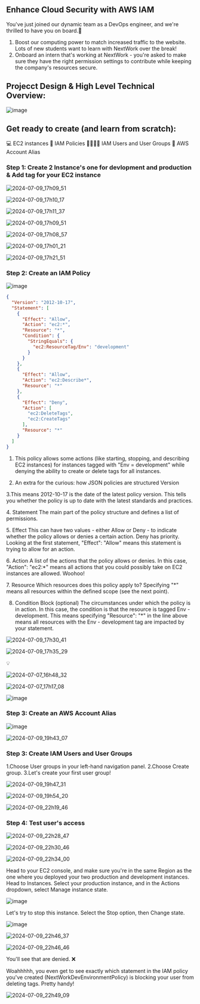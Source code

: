 ## Enhance Cloud Security with AWS IAM


You've just joined our dynamic team as a DevOps engineer, and we're thrilled to have you on board.👋

1. Boost our computing power to match increased traffic to the website. Lots of new students want to learn with NextWork over the break!
2. Onboard an intern that's working at NextWork - you're asked to make sure they have the right permission settings to contribute while keeping the company's resources secure.



##  Projecct Design & High Level Technical Overview:


![image](https://github.com/MdShafiurRahman0/enhance-cloud-security-with-aws-iam/assets/113176437/6674d174-fa42-454c-a921-9f48f49cb1d5)


## Get ready to create (and learn from scratch):

💻 EC2 instances
📏 IAM Policies
👩‍👩‍👧‍👧 IAM Users and User Groups
🔖 AWS Account Alias


### Step 1: Create 2 Instance's  one for devlopment and production & Add  tag for your EC2 instance


![2024-07-09_17h09_51](https://github.com/MdShafiurRahman0/enhance-cloud-security-with-aws-iam/assets/113176437/ff1f992d-f7c1-4cce-9dbd-2c2e9e598f7d)


![2024-07-09_17h10_17](https://github.com/MdShafiurRahman0/enhance-cloud-security-with-aws-iam/assets/113176437/4023b72a-e916-4ec2-9fc4-0e07b721a4de)


![2024-07-09_17h11_37](https://github.com/MdShafiurRahman0/enhance-cloud-security-with-aws-iam/assets/113176437/3717a006-1450-41b1-832d-215d4a70d4bb)

![2024-07-09_17h09_51](https://github.com/MdShafiurRahman0/enhance-cloud-security-with-aws-iam/assets/113176437/299e9b0a-3fa4-49b9-b89b-ffdfcb60b726)


![2024-07-09_17h08_57](https://github.com/MdShafiurRahman0/enhance-cloud-security-with-aws-iam/assets/113176437/e0b45ec0-ebca-408c-9d87-252b351981db)


![2024-07-09_17h01_21](https://github.com/MdShafiurRahman0/enhance-cloud-security-with-aws-iam/assets/113176437/9768d9c3-cc33-4dfe-ac94-b58595d8d381)





![2024-07-09_17h21_51](https://github.com/MdShafiurRahman0/enhance-cloud-security-with-aws-iam/assets/113176437/08f895ee-60bb-48b6-8ed1-c7898b863896)





### Step 2: Create an IAM Policy

![image](https://github.com/MdShafiurRahman0/enhance-cloud-security-with-aws-iam/assets/113176437/5080daa4-b937-496c-9620-5882b4749922)


```json
{    
  "Version": "2012-10-17",    
  "Statement": [        
    {            
      "Effect": "Allow",            
      "Action": "ec2:*",            
      "Resource": "*",            
      "Condition": {                
        "StringEquals": {                    
          "ec2:ResourceTag/Env": "development"                
        }            
      }        
    },        
    {            
      "Effect": "Allow",            
      "Action": "ec2:Describe*",            
      "Resource": "*"        
    },        
    {            
      "Effect": "Deny",            
      "Action": [                
        "ec2:DeleteTags",                
        "ec2:CreateTags"            
      ],            
      "Resource": "*"        
    }    
  ] 
}
```




1. This policy allows some actions (like starting, stopping, and describing EC2 instances) for instances tagged with "Env = development" while denying the ability to create or delete tags for all instances.

2. An extra for the curious: how JSON policies are structured Version

3‍.This means 2012-10-17 is the date of the latest policy version. This tells you whether the policy is up to date with the latest standards and practices.

4‍. Statement
‍The main part of the policy structure and defines a list of permissions.

5‍. Effect
‍This can have two values - either Allow or Deny - to indicate whether the policy allows or denies a certain action. Deny has priority. Looking at the first statement, "Effect": "Allow" means this statement is trying to allow for an action.

6‍. Action
‍A list of the actions that the policy allows or denies. In this case, "Action": "ec2:*" means all actions that you could possibly take on EC2 instances are allowed. Woohoo!

7‍. Resource
‍Which resources does this policy apply to? Specifying "*" means all resources within the defined scope (see the next point).

8. Condition Block (optional)
‍The circumstances under which the policy is in action. In this case, the condition is that the resource is tagged Env - development. This means specifying "Resource": "*" in the line above means all resources with the Env - development tag are impacted by your statement.



![2024-07-09_17h30_41](https://github.com/MdShafiurRahman0/enhance-cloud-security-with-aws-iam/assets/113176437/c5d79ec3-8f6d-47dc-9ac7-8500d457d0c1)




![2024-07-09_17h35_29](https://github.com/MdShafiurRahman0/enhance-cloud-security-with-aws-iam/assets/113176437/649783c1-0af3-4595-b77a-e03d0e7da32a)






💡

![2024-07-07_16h48_32](https://github.com/MdShafiurRahman0/host-a-website-on-aws-S3/assets/113176437/5dab4e3f-911f-45bb-ab40-eff51f4f5d89)

![2024-07-07_17h17_08](https://github.com/MdShafiurRahman0/host-a-website-on-aws-S3/assets/113176437/181ed07d-5754-40b3-aba1-298248af72d6)

![image](https://github.com/MdShafiurRahman0/host-a-website-on-aws-S3/assets/113176437/2da1daf8-a084-4183-838f-c141e9109826)





### Step 3: Create an AWS Account Alias


![image](https://github.com/MdShafiurRahman0/enhance-cloud-security-with-aws-iam/assets/113176437/ba7648f2-fb91-402d-a975-7e76e52a4b4a)



![2024-07-09_19h43_07](https://github.com/MdShafiurRahman0/enhance-cloud-security-with-aws-iam/assets/113176437/8f9293cc-f4e1-40f6-ab57-41467313c7b4)





### Step 3: Create IAM Users and User Groups

1.Choose User groups in your left-hand navigation panel.
2.Choose Create group.
3.Let's create your first user group!

![2024-07-09_19h47_31](https://github.com/MdShafiurRahman0/enhance-cloud-security-with-aws-iam/assets/113176437/f70a8f43-0252-419a-b4eb-e2397932c549)

![2024-07-09_19h54_20](https://github.com/MdShafiurRahman0/enhance-cloud-security-with-aws-iam/assets/113176437/6a0d6d11-1f98-4f4e-8730-5929a46daace)


![2024-07-09_22h19_46](https://github.com/MdShafiurRahman0/enhance-cloud-security-with-aws-iam/assets/113176437/dbfa4e4f-4ed8-4e57-8160-dc015d51376f)









### Step 4: Test  user's access


![2024-07-09_22h28_47](https://github.com/MdShafiurRahman0/enhance-cloud-security-with-aws-iam/assets/113176437/9b5293b4-7760-43d9-a9d9-231b9c28f4b5)


![2024-07-09_22h30_46](https://github.com/MdShafiurRahman0/enhance-cloud-security-with-aws-iam/assets/113176437/862f563a-b703-4424-b561-7a10150d6514)


![2024-07-09_22h34_00](https://github.com/MdShafiurRahman0/enhance-cloud-security-with-aws-iam/assets/113176437/cb73892b-be39-403b-a799-17a2c9048e6f)



Head to your EC2 console, and make sure you're in the same Region as the one where you deployed your two production and development instances.
Head to Instances.
Select your production instance, and in the Actions dropdown, select Manage instance state.



![image](https://github.com/MdShafiurRahman0/enhance-cloud-security-with-aws-iam/assets/113176437/5529a07f-2909-47ce-8608-44f301a55b5a)


Let's try to stop this instance. Select the Stop option, then Change state.


![image](https://github.com/MdShafiurRahman0/enhance-cloud-security-with-aws-iam/assets/113176437/641accf9-fda7-47d9-a7ae-1b8c6adb1727)



![2024-07-09_22h46_37](https://github.com/MdShafiurRahman0/enhance-cloud-security-with-aws-iam/assets/113176437/5657e334-2955-4243-9df7-6265b52faae7)


![2024-07-09_22h46_46](https://github.com/MdShafiurRahman0/enhance-cloud-security-with-aws-iam/assets/113176437/812f6375-407a-4cef-a6cd-e7e1eb2f47b4)


You'll see that are denied. ❌

Woahhhhh, you even get to see exactly which statement in the IAM policy you've created (NextWorkDevEnvironmentPolicy) is blocking your user from deleting tags. Pretty handy!








![2024-07-09_22h49_09](https://github.com/MdShafiurRahman0/enhance-cloud-security-with-aws-iam/assets/113176437/52e59a71-39b2-43a3-9274-93da690238ba)

